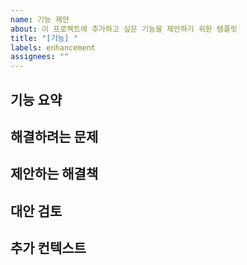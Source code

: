 ```yaml
---
name: 기능 제안
about: 이 프로젝트에 추가하고 싶은 기능을 제안하기 위한 템플릿
title: "[기능] "
labels: enhancement
assignees: ""
---
```


## 기능 요약

<!-- 제안하시는 기능에 대해 간략하게 설명해주세요 -->

## 해결하려는 문제

<!-- 이 기능이 해결하려는 문제나 필요성에 대해 설명해주세요 -->

## 제안하는 해결책

<!-- 구현 방법이나 기능의 작동 방식에 대한 아이디어가 있다면 설명해주세요 -->

## 대안 검토

<!-- 고려했던 다른 대안이 있다면 설명해주세요 -->

## 추가 컨텍스트

<!-- 기능 제안과 관련된 스크린샷, 링크 또는 참고자료가 있다면 첨부해주세요 -->
